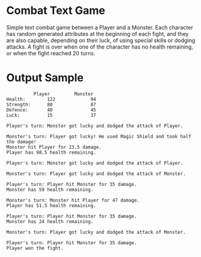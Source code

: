 # Combat Text Game
Simple text combat game between a Player and a Monster. Each character has random generated attributes at the beginning of each fight, and they are also capable, depending on their luck, of using special skills or dodging attacks. A fight is over when one of the character has no health remaining, or when the fight reached 20 turns. 

# Output Sample
			  Player 		 Monster
	Health:		   122 			   94
	Strength:	   80 			   87
	Defence:	   40 			   45
	Luck:		   15 			   37

	Player's turn: Monster got lucky and dodged the attack of Player.

	Monster's turn: Player got lucky! He used Magic Shield and took half the damage!
	Monster hit Player for 23.5 damage.
	Player has 98.5 health remaining.

	Player's turn: Monster got lucky and dodged the attack of Player.

	Monster's turn: Player got lucky and dodged the attack of Monster.

	Player's turn: Player hit Monster for 35 damage.
	Monster has 59 health remaining.

	Monster's turn: Monster hit Player for 47 damage.
	Player has 51.5 health remaining.

	Player's turn: Player hit Monster for 35 damage.
	Monster has 24 health remaining.

	Monster's turn: Player got lucky and dodged the attack of Monster.

	Player's turn: Player hit Monster for 35 damage.
	Player won the fight.
